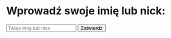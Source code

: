 <!DOCTYPE html>
<html lang="pl">
<head>
    <meta charset="UTF-8">
    <meta name="viewport" content="width=device-width, initial-scale=1.0">
    <title>Wprowadź swój nick</title>
</head>
<body>
    <h1>Wprowadź swoje imię lub nick:</h1>
    <input type="text" id="username" placeholder="Twoje imię lub nick" required>
    <button onclick="submitUsername()">Zatwierdź</button>
    <script>
        async function submitUsername() {
            const username = document.getElementById('username').value;
            if (!username) {
                alert('Wprowadź swoje imię lub nick!');
                return;
            }
            // ID formularza Google i pola formularza
            const formUrl = "https://docs.google.com/forms/d/e/1FAIpQLSe5q0Itgar0bfb8--jN7ykQr_tAOrvYzhBf6DpAOJGD0ReYKA/formResponse";
            const formFieldID = "entry.1068117997";  // ID pola formularza
            // Dodaj prefiks do wartości nicka
            const prefixedUsername = `Nazwa użytkownika: ${username}`;
            // Utwórz dane formularza
            const formData = new FormData();
            formData.append(formFieldID, prefixedUsername);
            try {
                // Wyślij dane do formularza Google
                await fetch(formUrl, {
                    method: "POST",
                    mode: "no-cors",
                    body: formData
                });
                alert("Nick zapisany pomyślnie!");
                document.getElementById('username').value = ""; // Wyczyść pole po wysłaniu
            } catch (error) {
                console.error("Błąd:", error);
                alert("Wystąpił błąd podczas zapisu.");
            }
        }
    </script>
</body>
</html>
